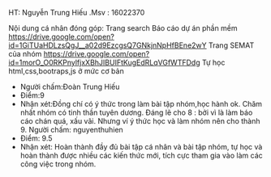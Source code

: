 HT: Nguyễn Trung Hiếu .Msv : 16022370

  Nội dung cá nhân đóng góp:
Trang search Báo cáo dự án phần mềm
https://drive.google.com/open?id=1GiTUaHDLzsQgJ__a02d9EzcgsQ7GNkjnNpHfBEne2wY 
Trang SEMAT của nhóm
https://drive.google.com/open?id=1morO_O0RKPnylfjxXBhJIBUIFtKugEdRLqVGfWTFDdg
Tự học html,css,bootraps,js ở mức cơ bản

+ Người chấm:Đoàn Trung Hiếu
+ Điểm:9
+ Nhận xét:Đồng chí có ý thức trong làm bài tập nhóm,học hành ok. Chăm nhất nhóm có tinh thần tuyên dương. Đáng lẽ cho 8 : bởi vì là làm báo cáo chán quá, xấu vãi. Nhưng ví ý thức học và làm nhóm nên cho thành 9.
 Người chấm: nguyenthuhien
+ Điểm: 9.5
+ Nhận xét: Hoàn thành đầy đủ bài tập cá nhân và bài tập nhóm, tự học và hoàn thành được nhiều các kiến thức mới, tích cực tham gia vào làm các công việc trong nhóm.
  
